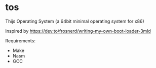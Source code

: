 # tos
Thijs Operating System (a 64bit minimal operating system for x86)

Inspired by https://dev.to/frosnerd/writing-my-own-boot-loader-3mld

Requirements:
- Make
- Nasm
- GCC
